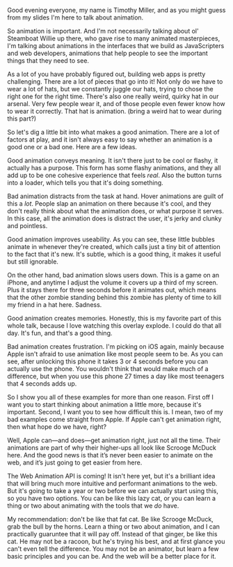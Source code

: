 Good evening everyone, my name is Timothy Miller, and as you might guess from my slides I'm here to talk about animation.

So animation is important. And I'm not necessarily talking about ol' Steamboat Willie up there, who gave rise to many animated masterpieces, I'm talking about animations in the interfaces that we build as JavaScripters and web developers, animations that help people to see the important things that they need to see.

As a lot of you have probably figured out, building web apps is pretty challenging. There are a lot of pieces that go into it! Not only do we have to wear a lot of hats, but we constantly juggle our hats, trying to chose the right one for the right time. There's also one really weird, quirky hat in our arsenal. Very few people wear it, and of those people even fewer know how to wear it correctly. That hat is animation. (bring a weird hat to wear during this part?)

So let's dig a little bit into what makes a good animation. There are a lot of factors at play, and it isn't always easy to say whether an animation is a good one or a bad one. Here are a few ideas.

Good animation conveys meaning. It isn't there just to be cool or flashy, it actually has a purpose. This form has some flashy animations, and they all add up to be one cohesive experience that feels *real*. Also the button turns into a loader, which tells you that it's doing something.

Bad animation distracts from the task at hand. Hover animations are guilt of this a *lot*. People slap an animation on there because it's cool, and they don't really think about what the animation does, or what purpose it serves. In this case, all the animation does is distract the user, it's jerky and clunky and pointless.

Good animation improves useability. As you can see, these little bubbles animate in whenever they're created, which calls just a tiny bit of attention to the fact that it's new. It's subtle, which is a good thing, it makes it useful but still ignorable.

On the other hand, bad animation slows users down. This is a game on an iPhone, and anytime I adjust the volume it covers up a third of my screen. Plus it stays there for three seconds before it animates out, which means that the other zombie standing behind this zombie has plenty of time to kill my friend in a hat here. Sadness.

Good animation creates memories. Honestly, this is my favorite part of this whole talk, because I love watching this overlay explode. I could do that all day. It's fun, and that's a good thing.

Bad animation creates frustration. I'm picking on iOS again, mainly because Apple isn't afraid to use animation like most people seem to be. As you can see, after unlocking this phone it takes 3 or 4 seconds before you can actually use the phone. You wouldn't think that would make much of a difference, but when you use this phone 27 times a day like most teenagers that 4 seconds adds up.

So I show you all of these examples for more than one reason. First off I want you to start thinking about animation a little more, because it's important. Second, I want you to see how difficult this is. I mean, two of my bad examples come straight from Apple. If Apple can't get animation right, then what hope do we have, right?

Well, Apple can—and does—get animation right, just not all the time. Their animations are part of why their higher-ups all look like Scrooge McDuck here. And the good news is that it’s never been easier to animate on the web, and it’s just going to get easier from here.

The Web Animation API is coming! It isn't here yet, but it's a brilliant idea that will bring much more intuitive and performant animations to the web. But it's going to take a year or two before we can actually start using this, so you have two options. You can be like this lazy cat, or you can learn a thing or two about animating with the tools that we *do* have.

My recommendation: don't be like that fat cat. Be like Scrooge McDuck, grab the bull by the horns. Learn a thing or two about animation, and I can practically guaruntee that it will pay off. Instead of that ginger, be like this cat. He may not be a racoon, but he's trying his best, and at first glance you can't even tell the difference. You may not be an animator, but learn a few basic principles and you can be. And the web will be a better place for it.

